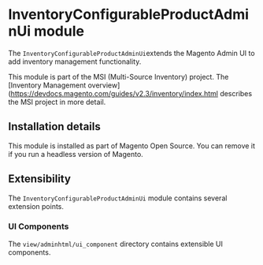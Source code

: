 # InventoryConfigurableProductAdminUi module

The `InventoryConfigurableProductAdminUi`extends the Magento Admin UI to add inventory management functionality.

This module is part of the MSI (Multi-Source Inventory) project. The 
[Inventory Management overview](https://devdocs.magento.com/guides/v2.3/inventory/index.html
describes the MSI project in more detail.

## Installation details

This module is installed as part of Magento Open Source. You can remove it if you run a headless version of Magento.
 
## Extensibility

The `InventoryConfigurableProductAdminUi` module contains several extension points.

### UI Components

The `view/adminhtml/ui_component` directory contains extensible UI components.
